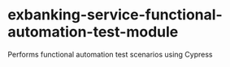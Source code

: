 # exbanking-service-functional-automation-test-module
Performs functional automation test scenarios using Cypress
